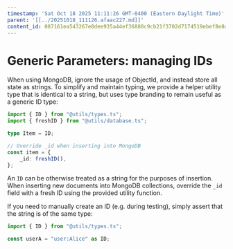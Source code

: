 ```yaml
---
timestamp: 'Sat Oct 18 2025 11:11:26 GMT-0400 (Eastern Daylight Time)'
parent: '[[../20251018_111126.afaac227.md]]'
content_id: 087161ea543267e0dee935a44ef36880c9cb21f3702d7174519ebef8e8db9802
---
```


# Generic Parameters: managing IDs

When using MongoDB, ignore the usage of ObjectId, and instead store all state as strings. To simplify and maintain typing, we provide a helper utility type that is identical to a string, but uses type branding to remain useful as a generic ID type:

```typescript
import { ID } from "@utils/types.ts";
import { freshID } from "@utils/database.ts";

type Item = ID;

// Override _id when inserting into MongoDB
const item = {
	_id: freshID(),
};
```

An `ID` can be otherwise treated as a string for the purposes of insertion. When inserting new documents into MongoDB collections, override the `_id` field with a fresh ID using the provided utility function.

If you need to manually create an ID (e.g. during testing), simply assert that the string is of the same type:

```typescript
import { ID } from "@utils/types.ts";

const userA = "user:Alice" as ID;
```
